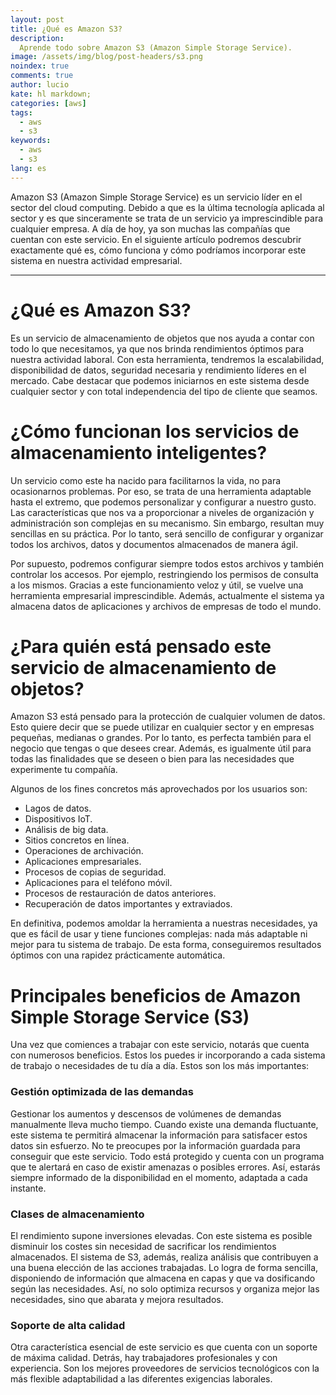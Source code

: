 ```yaml
---
layout: post
title: ¿Qué es Amazon S3?
description:
  Aprende todo sobre Amazon S3 (Amazon Simple Storage Service).
image: /assets/img/blog/post-headers/s3.png
noindex: true
comments: true
author: lucio
kate: hl markdown;
categories: [aws]
tags:
  - aws
  - s3
keywords:
  - aws
  - s3
lang: es
---
```

Amazon S3 (Amazon Simple Storage Service) es un servicio líder en el sector del cloud computing. Debido a que es la última tecnología aplicada al sector y es que sinceramente se trata de un servicio ya imprescindible para cualquier empresa. A día de hoy, ya son muchas las compañías que cuentan con este servicio. En el siguiente artículo podremos descubrir exactamente qué es, cómo funciona y cómo podríamos incorporar este sistema en nuestra actividad empresarial.

-----------------------------------------------------------------------------------------

# ¿Qué es Amazon S3?

Es un servicio de almacenamiento de objetos que nos ayuda a contar con todo lo que necesitamos, ya que nos brinda rendimientos óptimos para nuestra actividad laboral. Con esta herramienta, tendremos la escalabilidad, disponibilidad de datos, seguridad necesaria y rendimiento líderes en el mercado. Cabe destacar que podemos iniciarnos en este sistema desde cualquier sector y con total independencia del tipo de cliente que seamos.

# ¿Cómo funcionan los servicios de almacenamiento inteligentes?

Un servicio como este ha nacido para facilitarnos la vida, no para ocasionarnos problemas. Por eso, se trata de una herramienta adaptable hasta el extremo, que podemos personalizar y configurar a nuestro gusto. Las características que nos va a proporcionar a niveles de organización y administración son complejas en su mecanismo. Sin embargo, resultan muy sencillas en su práctica. Por lo tanto, será sencillo de configurar y organizar todos los archivos, datos y documentos almacenados de manera ágil.

Por supuesto, podremos configurar siempre todos estos archivos y también controlar los accesos. Por ejemplo, restringiendo los permisos de consulta a los mismos. Gracias a este funcionamiento veloz y útil, se vuelve una herramienta empresarial imprescindible. Además, actualmente el sistema ya almacena datos de aplicaciones y archivos de empresas de todo el mundo.

# ¿Para quién está pensado este servicio de almacenamiento de objetos?

Amazon S3 está pensado para la protección de cualquier volumen de datos. Esto quiere decir que se puede utilizar en cualquier sector y en empresas pequeñas, medianas o grandes. Por lo tanto, es perfecta también para el negocio que tengas o que desees crear. Además, es igualmente útil para todas las finalidades que se deseen o bien para las necesidades que experimente tu compañía.

Algunos de los fines concretos más aprovechados por los usuarios son:

- Lagos de datos.
- Dispositivos IoT.
- Análisis de big data.
- Sitios concretos en línea.
- Operaciones de archivación.
- Aplicaciones empresariales.
- Procesos de copias de seguridad.
- Aplicaciones para el teléfono móvil.
- Procesos de restauración de datos anteriores.
- Recuperación de datos importantes y extraviados.

En definitiva, podemos amoldar la herramienta a nuestras necesidades, ya que es fácil de usar y tiene funciones complejas: nada más adaptable ni mejor para tu sistema de trabajo. De esta forma, conseguiremos resultados óptimos con una rapidez prácticamente automática.

# Principales beneficios de Amazon Simple Storage Service (S3)

Una vez que comiences a trabajar con este servicio, notarás que cuenta con numerosos beneficios. Estos los puedes ir incorporando a cada sistema de trabajo o necesidades de tu día a día. Estos son los más importantes:

### Gestión optimizada de las demandas
Gestionar los aumentos y descensos de volúmenes de demandas manualmente lleva mucho tiempo. Cuando existe una demanda fluctuante, este sistema te permitirá almacenar la información para satisfacer estos datos sin esfuerzo. No te preocupes por la información guardada para conseguir que este servicio. Todo está protegido y cuenta con un programa que te alertará en caso de existir amenazas o posibles errores. Así, estarás siempre informado de la disponibilidad en el momento, adaptada a cada instante.

### Clases de almacenamiento
El rendimiento supone inversiones elevadas. Con este sistema es posible disminuir los costes sin necesidad de sacrificar los rendimientos almacenados. El sistema de S3, además, realiza análisis que contribuyen a una buena elección de las acciones trabajadas. Lo logra de forma sencilla, disponiendo de información que almacena en capas y que va dosificando según las necesidades. Así, no solo optimiza recursos y organiza mejor las necesidades, sino que abarata y mejora resultados.

### Soporte de alta calidad
Otra característica esencial de este servicio es que cuenta con un soporte de máxima calidad. Detrás, hay trabajadores profesionales y con experiencia. Son los mejores proveedores de servicios tecnológicos con la más flexible adaptabilidad a las diferentes exigencias laborales.
